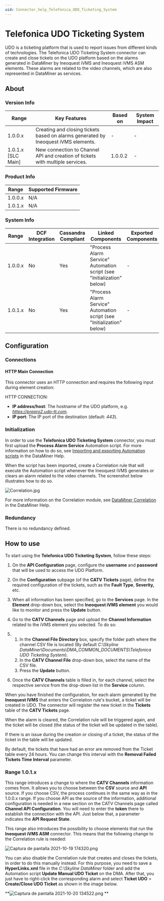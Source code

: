 ```yaml
---
uid: Connector_help_Telefonica_UDO_Ticketing_System
---
```


# Telefonica UDO Ticketing System

UDO is a ticketing platform that is used to report issues from different kinds of technologies. The Telefonica UDO Ticketing System connector can create and close tickets on the UDO platform based on the alarms generated in DataMiner by Ineoquest iVMS and Ineoquest iVMS ASM elements. These alarms are related to the video channels, which are also represented in DataMiner as services.

## About

### Version Info

| **Range**            | **Key Features**                                                                   | **Based on** | **System Impact** |
|----------------------|------------------------------------------------------------------------------------|--------------|-------------------|
| 1.0.0.x              | Creating and closing tickets based on alarms generated by Ineoquest iVMS elements. | \-           | \-                |
| 1.0.1.x \[SLC Main\] | New connection to Channel API and creation of tickets with multiple services.      | 1.0.0.2      | \-                |

### Product Info

| **Range** | **Supported Firmware** |
|-----------|------------------------|
| 1.0.0.x   | N/A                    |
| 1.0.1.x   | N/A                    |

### System Info

| **Range** | **DCF Integration** | **Cassandra Compliant** | **Linked Components**                                                  | **Exported Components** |
|-----------|---------------------|-------------------------|------------------------------------------------------------------------|-------------------------|
| 1.0.0.x   | No                  | Yes                     | "Process Alarm Service" Automation script (see "Initialization" below) | \-                      |
| 1.0.1.x   | No                  | Yes                     | "Process Alarm Service" Automation script (see "Initialization" below) | \-                      |

## Configuration

### Connections

#### HTTP Main Connection

This connector uses an HTTP connection and requires the following input during element creation:

HTTP CONNECTION:

- **IP address/host**: The hostname of the UDO platform, e.g. *https://prepro2.udo-tt.com.*
- **IP port**: The IP port of the destination (default: *443*).

### Initialization

In order to use the **Telefonica UDO Ticketing System** connector, you must first upload the **Process Alarm Service** Automation script. For more information on how to do so, see [Importing and exporting Automation scripts](https://docs.dataminer.services/user-guide/Advanced_Modules/Automation_module/Managing_Automation_scripts.html#importing-and-exporting-automation-scripts) in the DataMiner Help.

When the script has been imported, create a Correlation rule that will execute the Automation script whenever the Ineoquest iVMS generates or clears an alarm related to the video channels. The screenshot below illustrates how to do so.

![Correlation.jpg](~/connector-help/images/Telefonica_UDO_Ticketing_System_Correlation.jpg)

For more information on the Correlation module, see [DataMiner Correlation](https://docs.dataminer.services/user-guide/Advanced_Modules/Correlation/correlation.html) in the DataMiner Help.

### Redundancy

There is no redundancy defined.

## How to use

To start using the **Telefonica UDO Ticketing System**, follow these steps:

1.  On the **API Configuration** page, configure the **username** and **password** that will be used to access the UDO Platform.

2.  On the **Configuration** subpage (of the **CATV Tickets** page), define the required configuration of the tickets, such as the **Fault Type**, **Severity,** etc.

3.  When all information has been specified, go to the **Services** page. In the **Element** drop-down box, select the **Ineoquest iVMS element** you would like to monitor and press the **Update** button.

4.  Go to the **CATV Channels** page and upload the **Channel Information** related to the iVMS element you selected. To do so:

5.  1.  In the **Channel File Directory** box, specify the folder path where the channel CSV file is located (By default *C:\Skyline DataMiner\Documents\DMA_COMMON_DOCUMENTS\Telefonica UDO Ticketing System*).
    2.  In the **CATV Channel File** drop-down box, select the name of the CSV file.
    3.  Press the **Update** button.

6.  Once the **CATV Channels** table is filled in, for each channel, select the respective service from the drop-down list in the **Service** column.

When you have finished the configuration, for each alarm generated by the **Ineoquest IVMS** that enters the Correlation rule's bucket, a ticket will be created in UDO. The connector will register the new ticket in the **Tickets** table of the **CATV Tickets** page.

When the alarm is cleared, the Correlation rule will be triggered again, and the ticket will be closed (the status of the ticket will be updated in the table).

If there is an issue during the creation or closing of a ticket, the status of the ticket in the table will be updated.

By default, the tickets that have had an error are removed from the Ticket table every 24 hours. You can change this interval with the **Removal Failed Tickets Time Interval** parameter.

### Range 1.0.1.x

This range introduces a change to where the **CATV Channels** information comes from. It allows you to choose between the **CSV** source and **API** source. If you choose CSV, the process continues in the same way as in the 1.0.0.x range. If you choose API as the source of the information, additional configuration is needed in a new section on the CATV Channels page called **Channel API Configuration**. You will need to enter the **token** there to establish the connection with the API. Just below that, a parameter indicates the **API Request State**.

This range also introduces the possibility to choose elements that run the **Ineoquest iVMS ASM** connector. This means that the following change to the Correlation rule is needed:

![Captura de pantalla 2021-10-19 174320.png](~/connector-help/images/Telefonica_UDO_Ticketing_System_Captura_de_pantalla_2021-10-19_174320.png)

You can also disable the Correlation rule that creates and closes the tickets, in order to do this manually instead. For this purpose, you need to save a **HyperLinks.xml** file in the *C:\Skyline DataMiner* folder and add the Automation script **Update Manual UDO Ticket** on the DMA. After that, you just have to right-click the corresponding alarm and select **Ticket UDO** \> **Create/Close UDO Ticket** as shown in the image below.

**![]()![Captura de pantalla 2021-10-20 134522.png](~/connector-help/images/Telefonica_UDO_Ticketing_System_Captura_de_pantalla_2021-10-20_134522.png)
**

